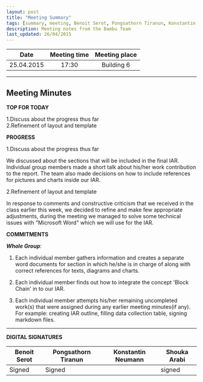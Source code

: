 ```yaml
---
layout: post
title: "Meeting Summary"
tags: [summary, meeting, Benoit Serot, Pongsathorn Tiranun, Konstantin Neumann, Shouka Arabi]
description: Meeting notes from the Bambu Team
last_updated: 26/04/2015
---
```


|**Date** |**Meeting time**|**Meeting place**
| ------------- |:----------------:|:-------:
|25.04.2015| 17:30  | Building 6


----------


Meeting Minutes
------

 **TOP FOR TODAY**

1.Discuss about the progress thus far  
2.Refinement of layout and template  

 **PROGRESS**  

1.Discuss about the progress thus far

We discussed about the sections that will be included in the final IAR. Individual group members made a short talk about his/her work contribution to the report. The team also made decisions on how to include references for pictures and charts inside our IAR.

2.Refinement of layout and template

In response to comments and constructive criticism that we received in the class earlier this week, we decided to refine and make few appropriate adjustments, during the meeting we managed to solve some technical issues with "Microsoft Word" which we will use for the IAR.


 **COMMITMENTS**

***Whole Group***:

1. Each individual member gathers information and creates a separate word documents for section  in which he/she is in charge of along with correct references for texts, diagrams and charts.

2. Each individual member finds out how to integrate the concept 'Block Chain' in to our IAR.

3. Each individual member attempts his/her remaining uncompleted work(s) that were assigned during any earlier meeting minutes(if any). For example: creating IAR outline, filling data collection table, signing markdown files.


----------


**DIGITAL SIGNATURES**

|**Benoit Serot** |**Pongsathorn Tiranun**|**Konstantin Neumann**|**Shouka Arabi**
| ------------- |----------------|----------------|---------------|
| Signed | Signed  |  | signed | |
